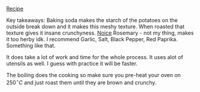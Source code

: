 [Recipe](https://www.youtube.com/watch?v=argKpeiKFfo&list=PL05xViDRnjg40xOYmE3j9R5r5eKSWQJGJ&index=15)

Key takeaways:
Baking soda makes the starch of the potatoes on the outside break down and it makes this meshy texture. When roasted that texture gives it insane crunchyness. [Noice](https://www.youtube.com/watch?v=h3uBr0CCm58)
Rosemary - not my thing, makes it too herby idk. 
I recommend Garlic, Salt, Black Pepper, Red Paprika. Something like that.

It does take a lot of work and time for the whole process. It uses alot of utensils as well. I guess with practice it will be faster.

The boiling does the cooking so make sure you pre-heat your oven on ${250}^\circ C$ and just roast them until they are brown and crunchy.